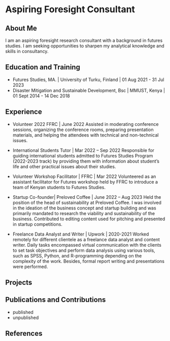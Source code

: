 # Aspiring Foresight Consultant

## About Me
I am an aspiring foresight research consultant with a background in futures studies. I am seeking opportunities to sharpen my analytical knowledge and skills in consultancy.

## Education and Training 
- Futures Studies, MA.                                   | University of Turku, Finland | 01 Aug 2021 - 31 Jul 2023
- Disaster Mitigation and Sustainable Development, Bsc   | MMUST, Kenya                 | 01 Sept 2014 - 14 Dec 2018

## Experience
- Volunteer 2022 FFRC | June 2022
Assisted in moderating conference sessions, organizing the conference rooms, preparing presentation materials, and helping the attendees with technical and non-technical issues.

- International Students Tutor | Mar 2022 – Sep 2022
Responsible for guiding international students admitted to Futures Studies Program (2022-2023 track) by providing them with information about student’s life and other practical issues about their studies.

- Volunteer Workshop Facilitator | FFRC | Mar 2022
Volunteered as an assistant facilitator for Futures workshop held by FFRC to introduce a team of Kenyan students to Futures Studies.

- Startup Co-founder| Preloved Coffee | June 2022 – Aug 2023
Held the position of the head of sustainability at Preloved Coffee. I was  involved in the ideation of the business concept and startup building and was primarily mandated to research the viability and sustainability of the business. Contributed to editing content used for pitching and presented in startup competitions.

- Freelance Data Analyst and Writer | Upwork | 2020-2021
Worked remotely for different clientele as a freelance data analyst and content writer. Daily tasks encompassed virtual communication with the clients to set task objectives and perform data analysis using various tools, such as SPSS, Python, and R-programming depending on the complexity of the work. Besides, formal report writing and presentations were performed.

## Projects

## Publications and Contributions
- published
- unpublished

## References
